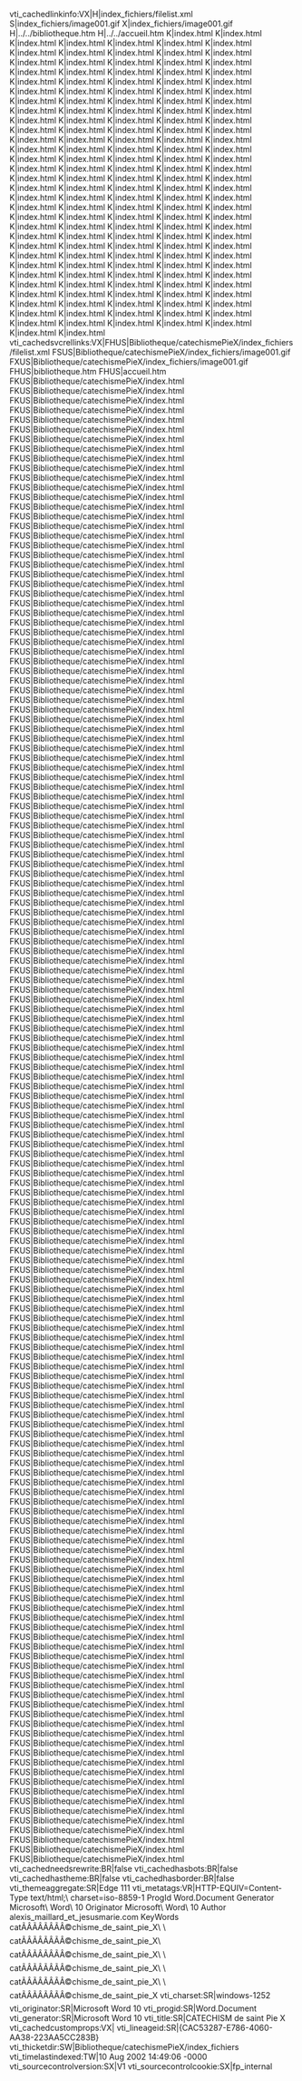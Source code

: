 
vti\_cachedlinkinfo:VX|H|index\_fichiers/filelist.xml S|index\_fichiers/image001.gif X|index\_fichiers/image001.gif H|../../bibliotheque.htm H|../../accueil.htm K|index.html K|index.html K|index.html K|index.html K|index.html K|index.html K|index.html K|index.html K|index.html K|index.html K|index.html K|index.html K|index.html K|index.html K|index.html K|index.html K|index.html K|index.html K|index.html K|index.html K|index.html K|index.html K|index.html K|index.html K|index.html K|index.html K|index.html K|index.html K|index.html K|index.html K|index.html K|index.html K|index.html K|index.html K|index.html K|index.html K|index.html K|index.html K|index.html K|index.html K|index.html K|index.html K|index.html K|index.html K|index.html K|index.html K|index.html K|index.html K|index.html K|index.html K|index.html K|index.html K|index.html K|index.html K|index.html K|index.html K|index.html K|index.html K|index.html K|index.html K|index.html K|index.html K|index.html K|index.html K|index.html K|index.html K|index.html K|index.html K|index.html K|index.html K|index.html K|index.html K|index.html K|index.html K|index.html K|index.html K|index.html K|index.html K|index.html K|index.html K|index.html K|index.html K|index.html K|index.html K|index.html K|index.html K|index.html K|index.html K|index.html K|index.html K|index.html K|index.html K|index.html K|index.html K|index.html K|index.html K|index.html K|index.html K|index.html K|index.html K|index.html K|index.html K|index.html K|index.html K|index.html K|index.html K|index.html K|index.html K|index.html K|index.html K|index.html K|index.html K|index.html K|index.html K|index.html K|index.html K|index.html K|index.html K|index.html K|index.html K|index.html K|index.html K|index.html K|index.html K|index.html K|index.html K|index.html K|index.html K|index.html K|index.html K|index.html K|index.html K|index.html K|index.html K|index.html K|index.html K|index.html K|index.html K|index.html K|index.html K|index.html K|index.html K|index.html K|index.html K|index.html K|index.html K|index.html K|index.html K|index.html K|index.html K|index.html K|index.html K|index.html K|index.html
vti\_cachedsvcrellinks:VX|FHUS|Bibliotheque/catechismePieX/index\_fichiers/filelist.xml FSUS|Bibliotheque/catechismePieX/index\_fichiers/image001.gif FXUS|Bibliotheque/catechismePieX/index\_fichiers/image001.gif FHUS|bibliotheque.htm FHUS|accueil.htm FKUS|Bibliotheque/catechismePieX/index.html FKUS|Bibliotheque/catechismePieX/index.html FKUS|Bibliotheque/catechismePieX/index.html FKUS|Bibliotheque/catechismePieX/index.html FKUS|Bibliotheque/catechismePieX/index.html FKUS|Bibliotheque/catechismePieX/index.html FKUS|Bibliotheque/catechismePieX/index.html FKUS|Bibliotheque/catechismePieX/index.html FKUS|Bibliotheque/catechismePieX/index.html FKUS|Bibliotheque/catechismePieX/index.html FKUS|Bibliotheque/catechismePieX/index.html FKUS|Bibliotheque/catechismePieX/index.html FKUS|Bibliotheque/catechismePieX/index.html FKUS|Bibliotheque/catechismePieX/index.html FKUS|Bibliotheque/catechismePieX/index.html FKUS|Bibliotheque/catechismePieX/index.html FKUS|Bibliotheque/catechismePieX/index.html FKUS|Bibliotheque/catechismePieX/index.html FKUS|Bibliotheque/catechismePieX/index.html FKUS|Bibliotheque/catechismePieX/index.html FKUS|Bibliotheque/catechismePieX/index.html FKUS|Bibliotheque/catechismePieX/index.html FKUS|Bibliotheque/catechismePieX/index.html FKUS|Bibliotheque/catechismePieX/index.html FKUS|Bibliotheque/catechismePieX/index.html FKUS|Bibliotheque/catechismePieX/index.html FKUS|Bibliotheque/catechismePieX/index.html FKUS|Bibliotheque/catechismePieX/index.html FKUS|Bibliotheque/catechismePieX/index.html FKUS|Bibliotheque/catechismePieX/index.html FKUS|Bibliotheque/catechismePieX/index.html FKUS|Bibliotheque/catechismePieX/index.html FKUS|Bibliotheque/catechismePieX/index.html FKUS|Bibliotheque/catechismePieX/index.html FKUS|Bibliotheque/catechismePieX/index.html FKUS|Bibliotheque/catechismePieX/index.html FKUS|Bibliotheque/catechismePieX/index.html FKUS|Bibliotheque/catechismePieX/index.html FKUS|Bibliotheque/catechismePieX/index.html FKUS|Bibliotheque/catechismePieX/index.html FKUS|Bibliotheque/catechismePieX/index.html FKUS|Bibliotheque/catechismePieX/index.html FKUS|Bibliotheque/catechismePieX/index.html FKUS|Bibliotheque/catechismePieX/index.html FKUS|Bibliotheque/catechismePieX/index.html FKUS|Bibliotheque/catechismePieX/index.html FKUS|Bibliotheque/catechismePieX/index.html FKUS|Bibliotheque/catechismePieX/index.html FKUS|Bibliotheque/catechismePieX/index.html FKUS|Bibliotheque/catechismePieX/index.html FKUS|Bibliotheque/catechismePieX/index.html FKUS|Bibliotheque/catechismePieX/index.html FKUS|Bibliotheque/catechismePieX/index.html FKUS|Bibliotheque/catechismePieX/index.html FKUS|Bibliotheque/catechismePieX/index.html FKUS|Bibliotheque/catechismePieX/index.html FKUS|Bibliotheque/catechismePieX/index.html FKUS|Bibliotheque/catechismePieX/index.html FKUS|Bibliotheque/catechismePieX/index.html FKUS|Bibliotheque/catechismePieX/index.html FKUS|Bibliotheque/catechismePieX/index.html FKUS|Bibliotheque/catechismePieX/index.html FKUS|Bibliotheque/catechismePieX/index.html FKUS|Bibliotheque/catechismePieX/index.html FKUS|Bibliotheque/catechismePieX/index.html FKUS|Bibliotheque/catechismePieX/index.html FKUS|Bibliotheque/catechismePieX/index.html FKUS|Bibliotheque/catechismePieX/index.html FKUS|Bibliotheque/catechismePieX/index.html FKUS|Bibliotheque/catechismePieX/index.html FKUS|Bibliotheque/catechismePieX/index.html FKUS|Bibliotheque/catechismePieX/index.html FKUS|Bibliotheque/catechismePieX/index.html FKUS|Bibliotheque/catechismePieX/index.html FKUS|Bibliotheque/catechismePieX/index.html FKUS|Bibliotheque/catechismePieX/index.html FKUS|Bibliotheque/catechismePieX/index.html FKUS|Bibliotheque/catechismePieX/index.html FKUS|Bibliotheque/catechismePieX/index.html FKUS|Bibliotheque/catechismePieX/index.html FKUS|Bibliotheque/catechismePieX/index.html FKUS|Bibliotheque/catechismePieX/index.html FKUS|Bibliotheque/catechismePieX/index.html FKUS|Bibliotheque/catechismePieX/index.html FKUS|Bibliotheque/catechismePieX/index.html FKUS|Bibliotheque/catechismePieX/index.html FKUS|Bibliotheque/catechismePieX/index.html FKUS|Bibliotheque/catechismePieX/index.html FKUS|Bibliotheque/catechismePieX/index.html FKUS|Bibliotheque/catechismePieX/index.html FKUS|Bibliotheque/catechismePieX/index.html FKUS|Bibliotheque/catechismePieX/index.html FKUS|Bibliotheque/catechismePieX/index.html FKUS|Bibliotheque/catechismePieX/index.html FKUS|Bibliotheque/catechismePieX/index.html FKUS|Bibliotheque/catechismePieX/index.html FKUS|Bibliotheque/catechismePieX/index.html FKUS|Bibliotheque/catechismePieX/index.html FKUS|Bibliotheque/catechismePieX/index.html FKUS|Bibliotheque/catechismePieX/index.html FKUS|Bibliotheque/catechismePieX/index.html FKUS|Bibliotheque/catechismePieX/index.html FKUS|Bibliotheque/catechismePieX/index.html FKUS|Bibliotheque/catechismePieX/index.html FKUS|Bibliotheque/catechismePieX/index.html FKUS|Bibliotheque/catechismePieX/index.html FKUS|Bibliotheque/catechismePieX/index.html FKUS|Bibliotheque/catechismePieX/index.html FKUS|Bibliotheque/catechismePieX/index.html FKUS|Bibliotheque/catechismePieX/index.html FKUS|Bibliotheque/catechismePieX/index.html FKUS|Bibliotheque/catechismePieX/index.html FKUS|Bibliotheque/catechismePieX/index.html FKUS|Bibliotheque/catechismePieX/index.html FKUS|Bibliotheque/catechismePieX/index.html FKUS|Bibliotheque/catechismePieX/index.html FKUS|Bibliotheque/catechismePieX/index.html FKUS|Bibliotheque/catechismePieX/index.html FKUS|Bibliotheque/catechismePieX/index.html FKUS|Bibliotheque/catechismePieX/index.html FKUS|Bibliotheque/catechismePieX/index.html FKUS|Bibliotheque/catechismePieX/index.html FKUS|Bibliotheque/catechismePieX/index.html FKUS|Bibliotheque/catechismePieX/index.html FKUS|Bibliotheque/catechismePieX/index.html FKUS|Bibliotheque/catechismePieX/index.html FKUS|Bibliotheque/catechismePieX/index.html FKUS|Bibliotheque/catechismePieX/index.html FKUS|Bibliotheque/catechismePieX/index.html FKUS|Bibliotheque/catechismePieX/index.html FKUS|Bibliotheque/catechismePieX/index.html FKUS|Bibliotheque/catechismePieX/index.html FKUS|Bibliotheque/catechismePieX/index.html FKUS|Bibliotheque/catechismePieX/index.html FKUS|Bibliotheque/catechismePieX/index.html FKUS|Bibliotheque/catechismePieX/index.html FKUS|Bibliotheque/catechismePieX/index.html FKUS|Bibliotheque/catechismePieX/index.html FKUS|Bibliotheque/catechismePieX/index.html FKUS|Bibliotheque/catechismePieX/index.html FKUS|Bibliotheque/catechismePieX/index.html FKUS|Bibliotheque/catechismePieX/index.html FKUS|Bibliotheque/catechismePieX/index.html FKUS|Bibliotheque/catechismePieX/index.html FKUS|Bibliotheque/catechismePieX/index.html FKUS|Bibliotheque/catechismePieX/index.html FKUS|Bibliotheque/catechismePieX/index.html FKUS|Bibliotheque/catechismePieX/index.html FKUS|Bibliotheque/catechismePieX/index.html FKUS|Bibliotheque/catechismePieX/index.html FKUS|Bibliotheque/catechismePieX/index.html FKUS|Bibliotheque/catechismePieX/index.html FKUS|Bibliotheque/catechismePieX/index.html FKUS|Bibliotheque/catechismePieX/index.html
vti\_cachedneedsrewrite:BR|false
vti\_cachedhasbots:BR|false
vti\_cachedhastheme:BR|false
vti\_cachedhasborder:BR|false
vti\_themeaggregate:SR|Edge 111
vti\_metatags:VR|HTTP-EQUIV=Content-Type text/html;\\ charset=iso-8859-1 ProgId Word.Document Generator Microsoft\\ Word\\ 10 Originator Microsoft\\ Word\\ 10 Author alexis\_maillard\_et\_jesusmarie.com KeyWords catÃÂÃÂÃÂÃÂ©chisme\_de\_saint\_pie\_X\\ \\ catÃÂÃÂÃÂÃÂ©chisme\_de\_saint\_pie\_X\\ catÃÂÃÂÃÂÃÂ©chisme\_de\_saint\_pie\_X\\ \\ catÃÂÃÂÃÂÃÂ©chisme\_de\_saint\_pie\_X\\ \\ catÃÂÃÂÃÂÃÂ©chisme\_de\_saint\_pie\_X\\ \\ catÃÂÃÂÃÂÃÂ©chisme\_de\_saint\_pie\_X
vti\_charset:SR|windows-1252
vti\_originator:SR|Microsoft Word 10
vti\_progid:SR|Word.Document
vti\_generator:SR|Microsoft Word 10
vti\_title:SR|CATECHISM de saint Pie X
vti\_cachedcustomprops:VX|
vti\_lineageid:SR|{CAC53287-E786-4060-AA38-223AA5CC283B}
vti\_thicketdir:SW|Bibliotheque/catechismePieX/index\_fichiers
vti\_timelastindexed:TW|10 Aug 2002 14:49:06 -0000
vti\_sourcecontrolversion:SX|V1
vti\_sourcecontrolcookie:SX|fp\_internal
